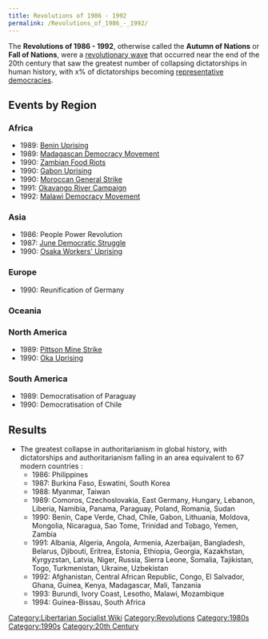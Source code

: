 ```yaml
---
title: Revolutions of 1986 - 1992
permalink: /Revolutions_of_1986_-_1992/
---
```


The **Revolutions of 1986 - 1992**, otherwise called the **Autumn of
Nations** or **Fall of Nations**, were a [revolutionary
wave](Revolutionary_Wave.md "wikilink") that occurred near the end of the
20th century that saw the greatest number of collapsing dictatorships in
human history, with x% of dictatorships becoming [representative
democracies](Representative_Democracy.md "wikilink").

## Events by Region

### Africa

- 1989: [Benin Uprising](Benin_Uprising_(1989).md "wikilink")
- 1989: [Madagascan Democracy
  Movement](Madagascan_Democracy_Movement.md "wikilink")
- 1990: [Zambian Food Riots](Zambian_Food_Riots_(1990).md "wikilink")
- 1990: [Gabon Uprising](Gabon_Uprising_(1990).md "wikilink")
- 1990: [Moroccan General
  Strike](Moroccan_General_Strike_(1990).md "wikilink")
- 1991: [Okavango River
  Campaign](Okavango_River_Campaign_(1991).md "wikilink")
- 1992: [Malawi Democracy
  Movement](Malawi_Democracy_Movement.md "wikilink")

### Asia

- 1986: People Power Revolution
- 1987: [June Democratic Struggle](June_Democratic_Struggle.md "wikilink")
- 1990: [Osaka Workers'
  Uprising](Osaka_Workers'_Uprising_(1990).md "wikilink")

### Europe

- 1990: Reunification of Germany

### Oceania

### North America

- 1989: [Pittson Mine Strike](Pittson_Mine_Strike_(1989).md "wikilink")
- 1990: [Oka Uprising](Oka_Uprising.md "wikilink")

### South America

- 1989: Democratisation of Paraguay
- 1990: Democratisation of Chile

## Results

- The greatest collapse in authoritarianism in global history, with
  dictatorships and authoritarianism falling in an area equivalent to 67
  modern countries :
  - 1986: Philippines
  - 1987: Burkina Faso, Eswatini, South Korea
  - 1988: Myanmar, Taiwan
  - 1989: Comoros, Czechoslovakia, East Germany, Hungary, Lebanon,
    Liberia, Namibia, Panama, Paraguay, Poland, Romania, Sudan
  - 1990: Benin, Cape Verde, Chad, Chile, Gabon, Lithuania, Moldova,
    Mongolia, Nicaragua, Sao Tome, Trinidad and Tobago, Yemen, Zambia
  - 1991: Albania, Algeria, Angola, Armenia, Azerbaijan, Bangladesh,
    Belarus, Djibouti, Eritrea, Estonia, Ethiopia, Georgia, Kazakhstan,
    Kyrgyzstan, Latvia, Niger, Russia, Sierra Leone, Somalia,
    Tajikistan, Togo, Turkmenistan, Ukraine, Uzbekistan
  - 1992: Afghanistan, Central African Republic, Congo, El Salvador,
    Ghana, Guinea, Kenya, Madagascar, Mali, Tanzania
  - 1993: Burundi, Ivory Coast, Lesotho, Malawi, Mozambique
  - 1994: Guinea-Bissau, South Africa

[Category:Libertarian Socialist
Wiki](Category:Libertarian_Socialist_Wiki.md "wikilink")
[Category:Revolutions](Category:Revolutions.md "wikilink")
[Category:1980s](Category:1980s.md "wikilink")
[Category:1990s](Category:1990s.md "wikilink") [Category:20th
Century](Category:20th_Century.md "wikilink")